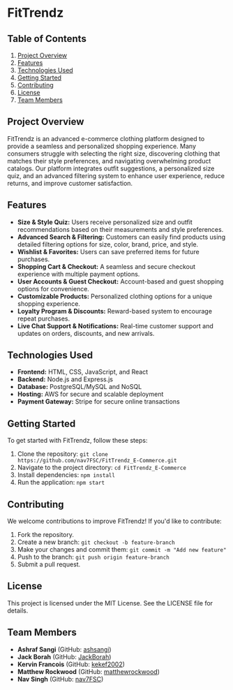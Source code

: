 # FitTrendz

## Table of Contents
1. [Project Overview](#project-overview)
2. [Features](#features)
3. [Technologies Used](#technologies-used)
4. [Getting Started](#getting-started)
5. [Contributing](#contributing)
6. [License](#license)
7. [Team Members](#team-members)

## Project Overview
FitTrendz is an advanced e-commerce clothing platform designed to provide a seamless and personalized shopping experience. Many consumers struggle with selecting the right size, discovering clothing that matches their style preferences, and navigating overwhelming product catalogs. Our platform integrates outfit suggestions, a personalized size quiz, and an advanced filtering system to enhance user experience, reduce returns, and improve customer satisfaction.

## Features
- **Size & Style Quiz:** Users receive personalized size and outfit recommendations based on their measurements and style preferences.
- **Advanced Search & Filtering:** Customers can easily find products using detailed filtering options for size, color, brand, price, and style.
- **Wishlist & Favorites:** Users can save preferred items for future purchases.
- **Shopping Cart & Checkout:** A seamless and secure checkout experience with multiple payment options.
- **User Accounts & Guest Checkout:** Account-based and guest shopping options for convenience.
- **Customizable Products:** Personalized clothing options for a unique shopping experience.
- **Loyalty Program & Discounts:** Reward-based system to encourage repeat purchases.
- **Live Chat Support & Notifications:** Real-time customer support and updates on orders, discounts, and new arrivals.

## Technologies Used
- **Frontend:** HTML, CSS, JavaScript, and React
- **Backend:** Node.js and Express.js
- **Database:** PostgreSQL/MySQL and NoSQL
- **Hosting:** AWS for secure and scalable deployment
- **Payment Gateway:** Stripe for secure online transactions

## Getting Started
To get started with FitTrendz, follow these steps:
1. Clone the repository: `git clone https://github.com/nav7FSC/FitTrendz_E-Commerce.git`
2. Navigate to the project directory: `cd FitTrendz_E-Commerce`
3. Install dependencies: `npm install` 
4. Run the application: `npm start`

## Contributing
We welcome contributions to improve FitTrendz! If you'd like to contribute:
1. Fork the repository.
2. Create a new branch: `git checkout -b feature-branch`
3. Make your changes and commit them: `git commit -m "Add new feature"`
4. Push to the branch: `git push origin feature-branch`
5. Submit a pull request.

## License
This project is licensed under the MIT License. See the LICENSE file for details.

## Team Members
- **Ashraf Sangi** (GitHub: [ashsangi](https://github.com/ashsangi))
- **Jack Borah** (GitHub: [JackBorah](https://github.com/JackBorah))
- **Kervin Francois** (GitHub: [kekef2002](https://github.com/kekef2002))
- **Matthew Rockwood** (GitHub: [matthewrockwood](https://github.com/matthewrockwood))
- **Nav Singh** (GitHub: [nav7FSC](https://github.com/nav7FSC))
